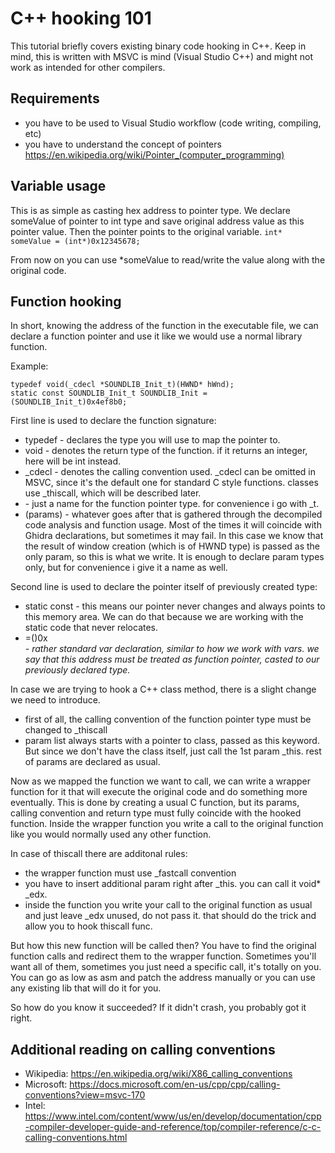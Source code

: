 # C++ hooking 101
This tutorial briefly covers existing binary code hooking in C++. Keep in mind, this is written with MSVC is mind (Visual Studio C++) and might not work as intended for other compilers.

## Requirements
* you have to be used to Visual Studio workflow (code writing, compiling, etc)
* you have to understand the concept of pointers https://en.wikipedia.org/wiki/Pointer_(computer_programming)

## Variable usage
This is as simple as casting hex address to pointer type. We declare someValue of pointer to int type and save original address value as this pointer value. Then the pointer points to the original variable.
```int* someValue = (int*)0x12345678;```

From now on you can use *someValue to read/write the value along with the original code.

## Function hooking
In short, knowing the address of the function in the executable file, we can declare a function pointer and use it like we would use a normal library function. 

Example:
```
typedef void(_cdecl *SOUNDLIB_Init_t)(HWND* hWnd);
static const SOUNDLIB_Init_t SOUNDLIB_Init = (SOUNDLIB_Init_t)0x4ef8b0;
```

First line is used to declare the function signature:
* typedef - declares the type you will use to map the pointer to.
* void - denotes the return type of the function. if it returns an integer, here will be int instead.
* _cdecl - denotes the calling convention used. _cdecl can be omitted in MSVC, since it's the default one for standard C style functions. classes use _thiscall, which will be described later.
* <typename> - just a name for the function pointer type. for convenience i go with <funcname>_t.
* (params) - whatever goes after that is gathered through the decompiled code analysis and function usage. Most of the times it will coincide with Ghidra declarations, but sometimes it may fail. In this case we know that the result of window creation (which is of HWND type) is passed as the only param, so this is what we write. It is enough to declare param types only, but for convenience i give it a name as well.

Second line is used to declare the pointer itself of previously created type:
* static const - this means our pointer never changes and always points to this memory area. We can do that because we are working with the static code that never relocates.
* <functype> <funcname> =(<functype>)0x<address> - rather standard var declaration, similar to how we work with vars. we say that this address must be treated as function pointer, casted to our previously declared type.

In case we are trying to hook a C++ class method, there is a slight change we need to introduce.
* first of all, the calling convention of the function pointer type must be changed to _thiscall
* param list always starts with a pointer to class, passed as this keyword. But since we don't have the class itself, just call the 1st param _this. rest of params are declared as usual.

Now as we mapped the function we want to call, we can write a wrapper function for it that will execute the original code and do something more eventually.
This is done by creating a usual C function, but its params, calling convention and return type must fully coincide with the hooked function.
Inside the wrapper function you write a call to the original function like you would normally used any other function.

In case of thiscall there are additonal rules:
* the wrapper function must use _fastcall convention
* you have to insert additional param right after _this. you can call it void* _edx.
* inside the function you write your call to the original function as usual and just leave _edx unused, do not pass it. that should do the trick and allow you to hook thiscall func.

But how this new function will be called then? You have to find the original function calls and redirect them to the wrapper function.
Sometimes you'll want all of them, sometimes you just need a specific call, it's totally on you.
You can go as low as asm and patch the address manually or you can use any existing lib that will do it for you.

So how do you know it succeeded? If it didn't crash, you probably got it right.

## Additional reading on calling conventions
* Wikipedia: https://en.wikipedia.org/wiki/X86_calling_conventions
* Microsoft: https://docs.microsoft.com/en-us/cpp/cpp/calling-conventions?view=msvc-170
* Intel: https://www.intel.com/content/www/us/en/develop/documentation/cpp-compiler-developer-guide-and-reference/top/compiler-reference/c-c-calling-conventions.html